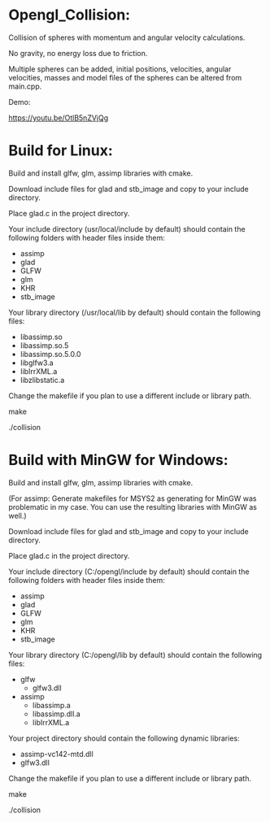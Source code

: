 # Opengl_Collision:

Collision of spheres with momentum and angular velocity calculations. 

No gravity, no energy loss due to friction.

Multiple spheres can be added, initial positions, velocities, angular velocities, masses and model files of the spheres can be altered from main.cpp.

Demo: 

https://youtu.be/OtlB5nZVjQg

# Build for Linux:

Build and install glfw, glm, assimp libraries with cmake.

Download include files for glad and stb_image and copy to your include directory.

Place glad.c in the project directory.

Your include directory (usr/local/include by default) should contain the following folders with header files inside them:

  - assimp  
  - glad  
  - GLFW  
  - glm  
  - KHR  
  - stb_image

Your library directory (/usr/local/lib by default) should contain the following files:

- libassimp.so
- libassimp.so.5
- libassimp.so.5.0.0
- libglfw3.a
- libIrrXML.a
- libzlibstatic.a

Change the makefile if you plan to use a different include or library path.

make

./collision

# Build with MinGW for Windows:

Build and install glfw, glm, assimp libraries with cmake. 

(For assimp: Generate makefiles for MSYS2 as generating for MinGW was problematic in my case. You can use the resulting libraries with MinGW as well.)

Download include files for glad and stb_image and copy to your include directory.

Place glad.c in the project directory.

Your include directory (C:/opengl/include by default) should contain the following folders with header files inside them:

  - assimp  
  - glad  
  - GLFW  
  - glm  
  - KHR
  - stb_image

Your library directory (C:/opengl/lib by default) should contain the following files:

- glfw
    - glfw3.dll
- assimp
    - libassimp.a
    - libassimp.dll.a
    - libIrrXML.a

Your project directory should contain the following dynamic libraries:
  - assimp-vc142-mtd.dll
  - glfw3.dll

Change the makefile if you plan to use a different include or library path.

make

./collision



